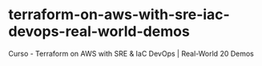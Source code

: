 # terraform-on-aws-with-sre-iac-devops-real-world-demos
Curso - Terraform on AWS with SRE &amp; IaC DevOps | Real-World 20 Demos
